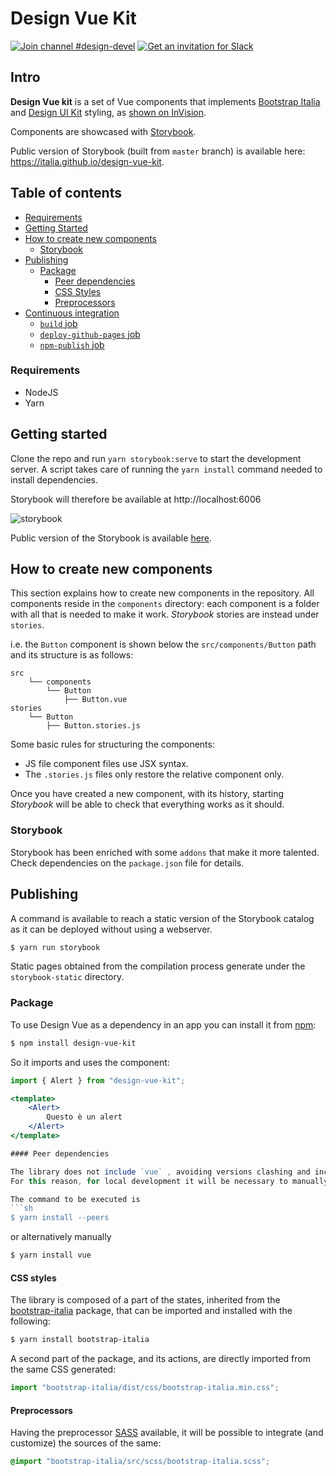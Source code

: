 # Design Vue Kit

[![Join channel #design-devel](https://img.shields.io/badge/Slack%20channel-%23design--devel-blue.svg)](https://developersitalia.slack.com/messages/C7VPAUVB3/)
[![Get an invitation for Slack](https://slack.developers.italia.it/badge.svg)](https://slack.developers.italia.it/)


## Intro

**Design Vue kit** is a set of Vue components that implements [Bootstrap Italia](https://italia.github.io/bootstrap-italia/) and [Design UI Kit](https://github.com/italia/design-ui-kit) styling, as [shown on InVision](https://invis.io/TWMUZS6VFP5).

Components are showcased with [Storybook](https://storybook.js.org/).

Public version of Storybook (built from `master` branch) is available here: https://italia.github.io/design-vue-kit.

## Table of contents

<!-- START TOC generated by doctoc please keep a comment here to allow automatic updating -->
<!-- DO NOT MODIFY THIS SECTION, INSTEAD RE-RUN doctoc TO UPDATE -->

- [Requirements](#requirements)
- [Getting Started](#getting-started)
- [How to create new components](#how-to-create-new-components)
  - [Storybook](#storybook)
- [Publishing](#publishing)
  - [Package](#package)
    - [Peer dependencies](#peer-dependencies)
    - [CSS Styles](#css-styles)
    - [Preprocessors](#preprocessors)
- [Continuous integration](#continuous-integration)
  - [`build` job](#build-job)
  - [`deploy-github-pages` job](#deploy-github-pages-job)
  - [`npm-publish` job](#npm-publish-job)

<!-- END doctoc generated TOC please keep the comment here to allow automatic updating -->

### Requirements

* NodeJS
* Yarn

## Getting started

Clone the repo and run `yarn storybook:serve` to start the development server.
A script takes care of running the `yarn install` command needed to install dependencies.

Storybook will therefore be available at http://localhost:6006

![storybook](/doc/storybook.png?raw=true)

Public version of the Storybook is available [here](https://italia.github.io/design-vue-kit).

## How to create new components

This section explains how to create new components in the repository.
All components reside in the `components` directory: each component is a folder with all that is needed to make it work. *Storybook* stories are instead under `stories`.

i.e. the `Button` component is shown below the `src/components/Button` path and its structure is as follows:

```
src
    └── components
        └── Button
            ├── Button.vue
stories
    └── Button
        ├── Button.stories.js
```

Some basic rules for structuring the components:

* JS file component files use JSX syntax.
* The `.stories.js` files only restore the relative component only.

Once you have created a new component, with its history, starting *Storybook* will be able to check that everything works as it should.

### Storybook

Storybook has been enriched with some `addons` that make it more talented. Check dependencies on the `package.json` file for details.

## Publishing

A command is available to reach a static version of the Storybook catalog as it can be deployed without using a webserver.

```sh
$ yarn run storybook
```

Static pages obtained from the compilation process generate under the `storybook-static` directory.

### Package

To use Design Vue as a dependency in an app you can install it from [npm](https://www.npmjs.com/~italia):

```sh
$ npm install design-vue-kit
```

So it imports and uses the component:

```jsx
import { Alert } from "design-vue-kit";

<template>
    <Alert>
        Questo è un alert
    </Alert>
</template>

#### Peer dependencies

The library does not include `vue` , avoiding versions clashing and increasing the size of the bundle.
For this reason, for local development it will be necessary to manually install dependencies.

The command to be executed is
```sh
$ yarn install --peers
```
or alternatively manually
```sh
$ yarn install vue
```

#### CSS styles

The library is composed of a part of the states, inherited from the [bootstrap-italia](https://italia.github.io/bootstrap-italia/) package, that can be imported and installed with the following:

```sh
$ yarn install bootstrap-italia
```

A second part of the package, and its actions, are directly imported from the same CSS generated:

```js
import "bootstrap-italia/dist/css/bootstrap-italia.min.css";
```

#### Preprocessors

Having the preprocessor [SASS](https://sass-lang.com/) available, it will be possible to integrate (and customize) the sources of the same:

```scss
@import "bootstrap-italia/src/scss/bootstrap-italia.scss";
```
